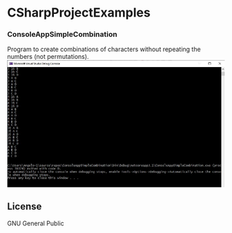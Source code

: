 # CSharpProjectExamples
### ConsoleAppSimpleCombination

Program to create combinations of characters without repeating the numbers (not permutations).
![Example result](Result.JPG)

License
----

GNU General Public

